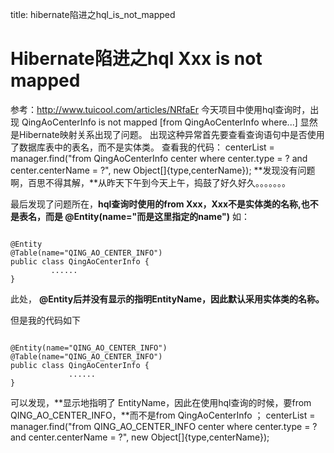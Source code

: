 title: hibernate陷进之hql_is_not_mapped 

#  Hibernate陷进之hql Xxx is not mapped 
参考：http://www.tuicool.com/articles/NRfaEr
今天项目中使用hql查询时，出现    QingAoCenterInfo is not mapped [from QingAoCenterInfo where...]
显然是Hibernate映射关系出现了问题。
出现这种异常首先要查看查询语句中是否使用了数据库表中的表名，而不是实体类。
查看我的代码：
centerList = manager.find("from QingAoCenterInfo center where center.type = ? and center.centerName = ?", new Object[]{type,centerName});
**发现没有问题啊，百思不得其解，**从昨天下午到今天上午，捣鼓了好久好久。。。。。。。

最后发现了问题所在，**hql查询时使用的from Xxx，Xxx不是实体类的名称,也不是表名，而是 @Entity(name="而是这里指定的name")**
如：
```

@Entity
@Table(name="QING_AO_CENTER_INFO")
public class QingAoCenterInfo {
         ......
}

```
此处，
**@Entity后并没有显示的指明EntityName，因此默认采用实体类的名称。**

但是我的代码如下
```

@Entity(name="QING_AO_CENTER_INFO")
@Table(name="QING_AO_CENTER_INFO")
public class QingAoCenterInfo {
             ......
}

```
可以发现，**显示地指明了 EntityName，因此在使用hql查询的时候，要from   QING_AO_CENTER_INFO，**而不是from  QingAoCenterInfo ；
centerList = manager.find("from QING_AO_CENTER_INFO center where center.type = ? and center.centerName = ?", new Object[]{type,centerName});